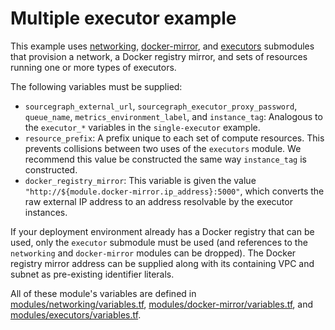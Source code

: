 # Multiple executor example

This example uses [networking](https://registry.terraform.io/modules/sourcegraph/executors/aws/0.0.23/submodules/networking), [docker-mirror](https://registry.terraform.io/modules/sourcegraph/executors/aws/0.0.23/submodules/docker-mirror), and [executors](https://registry.terraform.io/modules/sourcegraph/executors/aws/0.0.23/submodules/executors) submodules that provision a network, a Docker registry mirror, and sets of resources running one or more types of executors.

The following variables must be supplied:

- `sourcegraph_external_url`, `sourcegraph_executor_proxy_password`, `queue_name`, `metrics_environment_label`, and `instance_tag`: Analogous to the `executor_*` variables in the `single-executor` example.
- `resource_prefix`: A prefix unique to each set of compute resources. This prevents collisions between two uses of the `executors` module. We recommend this value be constructed the same way `instance_tag` is constructed.
- `docker_registry_mirror`: This variable is given the value `"http://${module.docker-mirror.ip_address}:5000"`, which converts the raw external IP address to an address resolvable by the executor instances.

If your deployment environment already has a Docker registry that can be used, only the `executor` submodule must be used (and references to the `networking` and `docker-mirror` modules can be dropped). The Docker registry mirror address can be supplied along with its containing VPC and subnet as pre-existing identifier literals.

All of these module's variables are defined in [modules/networking/variables.tf](https://github.com/sourcegraph/terraform-aws-executors/blob/v0.0.23/modules/networking/variables.tf), [modules/docker-mirror/variables.tf](https://github.com/sourcegraph/terraform-aws-executors/blob/v0.0.23/modules/docker-mirror/variables.tf), and [modules/executors/variables.tf](https://github.com/sourcegraph/terraform-aws-executors/blob/v0.0.23/modules/executors/variables.tf).
